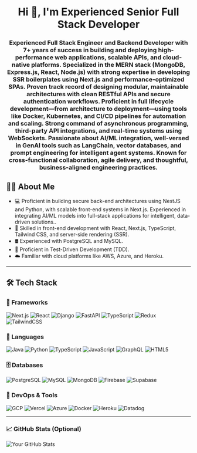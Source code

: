 <h1 align="center">Hi 👋, I'm Experienced Senior Full Stack Developer</h1>
<h3 align="center">Experienced Full Stack Engineer and Backend Developer with 7+ years of success in building and deploying high-performance web applications, scalable APIs, and cloud-native platforms. Specialized in the MERN stack (MongoDB, Express.js, React, Node.js) with strong expertise in developing SSR boilerplates using Next.js and performance-optimized SPAs.
Proven track record of designing modular, maintainable architectures with clean RESTful APIs and secure authentication workflows. Proficient in full lifecycle development—from architecture to deployment—using tools like Docker, Kubernetes, and CI/CD pipelines for automation and scaling.
Strong command of asynchronous programming, third-party API integrations, and real-time systems using WebSockets. Passionate about AI/ML integration, well-versed in GenAI tools such as LangChain, vector databases, and prompt engineering for intelligent agent systems. Known for cross-functional collaboration, agile delivery, and thoughtful, business-aligned engineering practices.
</h3>

## 👨‍💻 About Me

- 💻 Proficient in building secure back-end architectures using NestJS and Python, with scalable front-end systems in Next.js. Experienced in integrating AI/ML models into full-stack applications for intelligent,       data-driven solutions..
- 🎨 Skilled in front-end development with React, Next.js, TypeScript, Tailwind CSS, and server-side rendering (SSR).
- 🛢️ Experienced with PostgreSQL and MySQL.
- 🧪 Proficient in Test-Driven Development (TDD).
- ☁️ Familiar with cloud platforms like AWS, Azure, and Heroku.

---

## 🛠️ Tech Stack

### 🧱 Frameworks
![Next.js](https://img.shields.io/badge/-Next.js-black?logo=next.js&logoColor=white)
![React](https://img.shields.io/badge/-React-61DAFB?logo=react&logoColor=white)
![Django](https://img.shields.io/badge/-Django-092E20?logo=django)
![FastAPI](https://img.shields.io/badge/-FastAPI-009688?logo=fastapi)
![TypeScript](https://img.shields.io/badge/-TypeScript-3178C6?logo=typescript&logoColor=white)
![Redux](https://img.shields.io/badge/-Redux-764ABC?logo=redux&logoColor=white)
![TailwindCSS](https://img.shields.io/badge/-TailwindCSS-38B2AC?logo=tailwind-css&logoColor=white)

### 💬 Languages
![Java](https://img.shields.io/badge/-Java-007396?logo=java&logoColor=white)
![Python](https://img.shields.io/badge/-Python-3776AB?logo=python&logoColor=white)
![TypeScript](https://img.shields.io/badge/-TypeScript-3178C6?logo=typescript&logoColor=white)
![JavaScript](https://img.shields.io/badge/-JavaScript-F7DF1E?logo=javascript&logoColor=black)
![GraphQL](https://img.shields.io/badge/-GraphQL-E10098?logo=graphql)
![HTML5](https://img.shields.io/badge/-HTML5-E34F26?logo=html5&logoColor=white)

### 🗄️ Databases
![PostgreSQL](https://img.shields.io/badge/-PostgreSQL-4169E1?logo=postgresql&logoColor=white)
![MySQL](https://img.shields.io/badge/-MySQL-4479A1?logo=mysql)
![MongoDB](https://img.shields.io/badge/-MongoDB-47A248?logo=mongodb)
![Firebase](https://img.shields.io/badge/-Firebase-FFCA28?logo=firebase)
![Supabase](https://img.shields.io/badge/-Supabase-3ECF8E?logo=supabase)

### 🚀 DevOps & Tools
![GCP](https://img.shields.io/badge/-GCP-4285F4?logo=google-cloud&logoColor=white)
![Vercel](https://img.shields.io/badge/-Vercel-000000?logo=vercel&logoColor=white)
![Azure](https://img.shields.io/badge/-Azure-0078D4?logo=microsoft-azure)
![Docker](https://img.shields.io/badge/-Docker-2496ED?logo=docker)
![Heroku](https://img.shields.io/badge/-Heroku-430098?logo=heroku)
![Datadog](https://img.shields.io/badge/-Datadog-632CA6?logo=datadog)

---

### 📈 GitHub Stats (Optional)

![Your GitHub Stats](https://github-readme-stats.vercel.app/api?username=Meanmernapp&show_icons=true&theme=radical)
